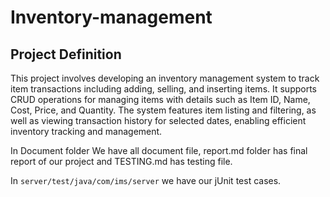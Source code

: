 # Inventory-management

## Project Definition
This project involves developing an inventory management system to track item transactions including adding, selling, and inserting items. It supports CRUD operations for managing items with details such as Item ID,
Name, Cost, Price, and Quantity. The system features item listing and filtering, as well as viewing transaction history for selected dates, enabling efficient inventory tracking and management.

In Document folder We have all document file, report.md folder has final report of our project and TESTING.md has testing file.

In ```server/test/java/com/ims/server``` we have our jUnit test cases.
